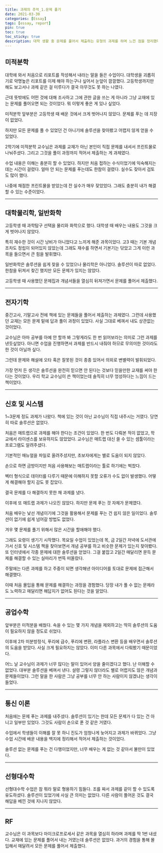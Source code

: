```yaml
---
title: 과제의 추억_1.문제 풀기
date: 2021-03-30
categories: [Essay]
tags: [essay, report]
pin: true
toc: true
toc_sticky: true
description: 대학 생활 중 문제를 풀어서 제출하는 유형의 과제를 하며 느낀 점을 정리했다.
---
```


## __미적분학__

대학에 와서 처음으로 리포트를 작성해서 내라는 말을 들은 수업이다. 대학생을 괴롭히기로 악명높은 리포트를 이제 해야 하는구나 싶어서 눈앞이 깜깜했다. 고등학생까지만 해도 보고서나 과제 같은 걸 미루다가 결국 아무것도 못 하는 나였다.

근데 뜻밖에도 어떤 것에 대해 조사하고 그에 관한 글을 쓰는 게 아니라 그냥 교재에 있는 문제를 풀어오면 되는 것이었다. 뭐 이렇게 좋은 게 있나 싶었다.

미적분학 앞부분은 고등학생 때 배운 것에서 크게 벗어나지 않았다. 문제를 푸는 데 지장이 없었다.

하지만 모든 문제를 풀 수 있었던 건 아니기에 솔루션을 찾아봤고 어렵지 않게 얻을 수 있었다.

2학기에 미적분학 교수님은 과제를 교재가 아닌 본인이 직접 문제를 내셔서 프린트물로 나눠주셨다. 그리고 그것을 풀이 과정까지 적어서 제출하는 게 과제였다.

수업 내용은 이해는 충분히 할 수 있었다. 하지만 처음 접하는 수식이었기에 익숙해지는 데는 시간이 걸렸다. 얼마 안 되는 문제를 푸는데도 한참이 걸렸다. 실수도 잦아서 검토도 많이 했다.

나중에 채점한 프린트물을 받았는데 잔 실수가 매우 잦았었다. 그래도 충분히 내가 해결할 수 있는 수준이었다.

***

## __대학물리학, 일반화학__

고등학생 때 과학탐구 선택을 물리와 화학으로 했다. 대학생 때 배우는 내용도 그것을 크게 벗어나지 않았다.

특히 재수한 것이 시간 낭비가 아니었다고 느끼게 해준 과목이었다. 고3 때는 기본 개념조차도 정립이 되어있지 않았는데 그래도 재수를 하면서 기본기는 닦았고 그게 이런 과목을 들으면서 큰 힘을 발휘했다.

일반화학은 솔루션을 쉽게 찾을 수 있었으나 물리학은 아니었다. 솔루션이 따로 없었다. 한참을 뒤져서 찾긴 했지만 모든 문제가 있지는 않았다.

고등학생 때 사용했던 문제집과 개념서들을 열심히 뒤져가면서 문제를 풀어서 제출했다.

***

## __전자기학__

중간고사, 기말고사 전에 책에 있는 문제들을 풀어서 제출하는 과제였다. 그런데 사용했던 교재는 모든 문제 밑에 답과 풀이 과정이 있었다. 사실 그대로 베껴서 내도 상관없는 것이었다.

교수님은 아마 공부를 아예 안 할까 봐 그렇게라도 한 번 읽어보라는 의미로 그런 과제를 낸듯싶었다. 아니면 수업을 진행하면서 과제를 반드시 내줘야 하므로 무의미한 것이라도 한 것이 아닐까 싶다.

그런데 문제와 해설에 오타 혹은 잘못된 것이 종종 있어서 의외로 변별력이 발휘되었다.

가장 먼저 든 생각은 솔루션을 완전히 믿으면 안 된다는 것보다 믿을만한 교재를 써야 한다는 것이었다. 우리 학교 교수님이 쓴 책이었는데 솔직히 너무 엉성하다는 느낌이 드는 책이었다.

***

## __신호 및 시스템__

1~3문제 정도 과제가 나왔다. 책에 있는 것이 아닌 교수님이 직접 내주시는 거였다. 당연히 따로 솔루션은 없었다.

처음은 매트랩으로 과제를 해야 한다는 조건이 있었다. 한 번도 다뤄본 적이 없었고, 학교에서 라이센스를 보유하지도 않았었다. 교수님은 매트랩 대신 쓸 수 있는 셈툴이라는 프로그램도 알려주셨다.

기본적인 매뉴얼을 파일로 올려주셨지만, 초보자에게는 별로 도움이 되지 않았다.

손으로 하면 금방이지만 처음 사용해보는 매트랩이라는 툴로 하기에는 벅찼다.

벡터 형식으로 데이터를 다루기 때문에 이해하지 못할 오류가 수도 없이 발생했다. 어떻게 해결해야 할지 감도 못 잡았다.

결국 문제를 다 해결하지 못한 채 과제를 냈다.

이후에 또 매트랩 과제가 나오진 않았다. 하지만 문제 푸는 것 자체가 문제였다.

처음 배우는 낯선 개념이기에 그것을 활용해서 문제를 푸는 건 쉽지 않은 일이었다. 솔루션이 없기에 쉽게 넘어갈 방법도 없었다.

겨우 몇 문제를 풀기 위해서 많은 시간을 할애해야 했다.

그래도 요령이 생기기 시작했다. 목요일 수업이 있었는데 목, 금 2일간 저녁에 도서관에 가서 신호 및 시스템 책을 찾아보면서 개념 공부를 하고 비슷한 문제가 있는지 찾아봤다. 또 인터넷에서 각종 문제에 대한 솔루션을 얻었다. 그걸 붙잡고 2일간 매달리면 문득 문제를 해결할 수 있는 실마리가 번뜩 떠올랐다.

주말에는 다른 과제를 하고 주중이 되면 생각해낸 아이디어를 토대로 문제에 접근해서 해결했다.

이때 처음 몰입을 통해 문제를 해결하는 과정을 경험했다. 당장 내가 풀 수 없는 문제라도 노력하고 매달리면 해답지가 없어도 된다는 것을 알았다.

***

## __공업수학__

앞부분은 미적분을 배웠다. 속을 수 있는 몇 가지 개념을 제외하고는 딱히 솔루션의 도움이 필요하지 않을 정도로 쉬었다.

이후에 2차 미분방정식, 푸리에 급수, 푸리에 변환, 라플라스 변환 등을 배우면서 솔루션의 도움을 받았다. 사실 크게 필요하지는 않았다. 이미 다른 과목에서 다뤄봤기 때문이었다.

어느 날 교수님이 과제가 너무 많다는 말이 있어서 양을 줄이겠다고 했다. 난 이해할 수 없었다. 대부분 솔루션을 베껴서 낸다. 설령 그렇지 않더라도 별로 어렵지도 않은 개념과 문제들이었다. 그런 말을 한 사람은 그냥 공부를 너무 안 하는 사람이지 않겠냐는 생각이 들었다.

***

## __통신 이론__

처음에는 문제 푸는 과제를 내주셨다. 솔루션이 있기는 한데 모든 문제가 다 있는 건 아니고 일부만 있었다. 그것도 사람이 손으로 푼 것 같은 거였다.

수업에서 학생들이 이해를 잘 못 하니 진도가 엄청나게 늦어지고 과제가 바뀌었다. 그냥 수업 시간에 배운 내용을 백지에 정리해서 적어서 제출하는 것이었다.

솔루션 없는 문제를 푸는 건 다행이었지만, 너무 배우는 게 없는 것 같아서 불만이 있었다.

***

## __선형대수학__

선형대수학 수업은 참 뭐라 말로 형용하기 힘들다. 조를 짜서 과제를 같이 할 수 있도록 유도하셨다. 솔루션이 있었기에 사실 큰 의미는 없었다. 다른 사람이 풀어온 것도 결국 해답을 베낀 것에 지나지 않았다.

***

## __RF__

교수님은 이 과목보다 마이크로프로세서 같은 과목을 열심히 하라며 과제를 딱 1번 내셨다. 교재에 있는 문제를 풀어서 내는 거였는데 솔루션은 없었다. 과거의 경험을 통해 몰입해서 매달려서 모든 문제를 풀어서 제출했다.
